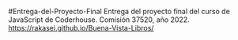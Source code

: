 #Entrega-del-Proyecto-Final
Entrega del proyecto final del curso de JavaScript de Coderhouse. Comisión 37520, año 2022.
 https://rakasei.github.io/Buena-Vista-Libros/
